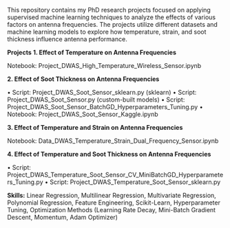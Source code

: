 This repository contains my PhD research projects focused on applying supervised machine learning techniques to analyze the effects of various factors on antenna frequencies. The projects utilize different datasets and machine learning models to explore how temperature, strain, and soot thickness influence antenna performance.

**Projects**
**1. Effect of Temperature on Antenna Frequencies**

Notebook: Project_DWAS_High_Temperature_Wireless_Sensor.ipynb

**2. Effect of Soot Thickness on Antenna Frequencies**

•	Script: Project_DWAS_Soot_Sensor_sklearn.py (sklearn)
•	Script: Project_DWAS_Soot_Sensor.py (custom-built models)
•	Script: Project_DWAS_Soot_Sensor_BatchGD_Hyperparameters_Tuning.py
•	Notebook: Project_DWAS_Soot_Sensor_Kaggle.ipynb

**3. Effect of Temperature and Strain on Antenna Frequencies**

Notebook: Data_DWAS_Temperature_Strain_Dual_Frequency_Sensor.ipynb

**4. Effect of Temperature and Soot Thickness on Antenna Frequencies**

•	Script: Project_DWAS_Temperature_Soot_Sensor_CV_MiniBatchGD_Hyperparameters_Tuning.py
•	Script: Project_DWAS_Temperature_Soot_Sensor_sklearn.py

**Skills:**
Linear Regression, Multilinear Regression, Multivariate Regression, Polynomial Regression, Feature Engineering, Scikit-Learn, Hyperparameter Tuning, Optimization Methods (Learning Rate Decay, Mini-Batch Gradient Descent, Momentum, Adam Optimizer)
